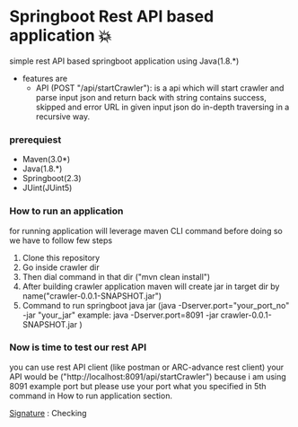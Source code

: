 # Springboot Rest API based application :boom:

simple rest API based springboot application using Java(1.8.*)

+ features are
    - API (POST "/api/startCrawler"): is a api which will start crawler and parse input json and return back with string contains success, skipped and error URL in given input json do in-depth traversing in a recursive way.


### prerequiest 
- Maven(3.0*) 
- Java(1.8.*)
- Springboot(2.3)
- JUint(JUint5)

### How to run an application 
for running application will leverage maven CLI command before doing so we have to follow few steps

1. Clone this repository 
2. Go inside crawler dir
3. Then dial command in that dir ("mvn clean install") 
4. After building crawler application maven will create jar in target dir by name("crawler-0.0.1-SNAPSHOT.jar")
5. Command to run springboot java jar (java -Dserver.port="your_port_no" -jar "your_jar" example: java -Dserver.port=8091 -jar crawler-0.0.1-SNAPSHOT.jar
)

### Now is time to test our rest API 
you can use rest API client (like postman or ARC-advance rest client)
your API would be ("http://localhost:8091/api/startCrawler") because i am using 8091 example port but please use your port what you specified in 5th command in  How to run application section.  

[Signature](https://lalitv92.github.io/) : Checking
